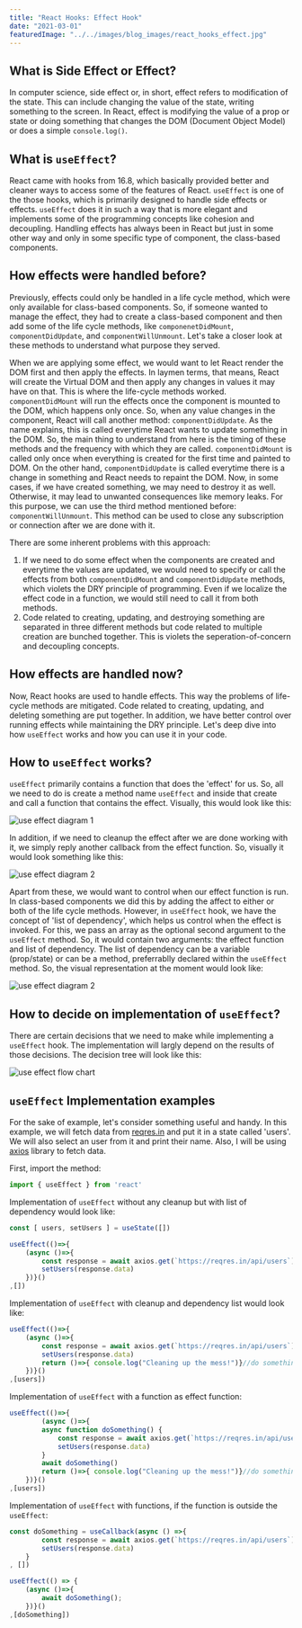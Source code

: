```yaml
---
title: "React Hooks: Effect Hook"
date: "2021-03-01"
featuredImage: "../../images/blog_images/react_hooks_effect.jpg"
---
```


## What is Side Effect or Effect?
In computer science, side effect or, in short, effect refers to modification of the state. This can include changing the value of the state, writing something to the screen. In React, effect is modifying the value of a prop or state or doing something that changes the DOM (Document Object Model) or does a simple `console.log()`.

## What is `useEffect`?
React came with hooks from 16.8, which basically provided better and cleaner ways to access some of the features of React. `useEffect` is one of the those hooks, which is primarily designed to handle side effects or effects. `useEffect` does it in such a way that is more elegant and implements some of the programming concepts like cohesion and decoupling. Handling effects has always been in React but just in some other way and only in some specific type of component, the class-based components.

## How effects were handled before?
Previously, effects could only be handled in a life cycle method, which were only available for class-based components. So, if someone wanted to manage the effect, they had to create a class-based component and then add some of the life cycle methods, like `componenetDidMount`, `componentDidUpdate`, and `componentWillUnmount`. Let's take a closer look at these methods to understand what purpose they served.

When we are applying some effect, we would want to let React render the DOM first and then apply the effects. In laymen terms, that means, React will create the Virtual DOM and then apply any changes in values it may have on that. This is where the life-cycle methods worked. `componentDidMount` will run the effects once the component is mounted to the DOM, which happens only once. So, when any value changes in the component, React will call another method: `componentDidUpdate`. As the name explains, this is called everytime React wants to update something in the DOM. So, the main thing to understand from here is the timing of these methods and the frequency with which they are called. `componentDidMount` is called only once when everything is created for the first time and painted to DOM. On the other hand, `componentDidUpdate` is called everytime there is a change in something and React needs to repaint the DOM. Now, in some cases, if we have created something, we may need to destroy it as well. Otherwise, it may lead to unwanted consequences like memory leaks. For this purpose, we can use the third method mentioned before: `componentWillUnmount`. This method can be used to close any subscription or connection after we are done with it.

There are some inherent problems with this approach:

1. If we need to do some effect when the components are created and everytime the values are updated, we would need to specify or call the effects from both `componentDidMount` and `componentDidUpdate` methods, which violets the DRY principle of programming. Even if we localize the effect code in a function, we would still need to call it from both methods.
2. Code related to creating, updating, and destroying something are separated in three different methods but code related to multiple creation are bunched together. This is violets the seperation-of-concern and decoupling concepts.

## How effects are handled now?
Now, React hooks are used to handle effects. This way the problems of life-cycle methods are mitigated. Code related to creating, updating, and deleting something are put together. In addition, we have better control over running effects while maintaining the DRY principle. Let's deep dive into how `useEffect` works and how you can use it in your code.

## How to `useEffect` works?
`useEffect` primarily contains a function that does the 'effect' for us. So, all we need to do is create a method name `useEffect` and inside that create and call a function that contains the effect. Visually, this would look like this:

![use effect diagram 1](https://svgshare.com/i/U_i.svg)

In addition, if we need to cleanup the effect after we are done working with it, we simply reply another callback from the effect function. So, visually it would look something like this:

![use effect diagram 2](https://svgshare.com/i/UcL.svg)

Apart from these, we would want to control when our effect function is run. In class-based components we did this by adding the affect to either or both of the life cycle methods. However, in `useEffect` hook, we have the concept of 'list of dependency', which helps us control when the effect is invoked. For this, we pass an array as the optional second argument to the `useEffect` method. So, it would contain two arguments: the effect function and list of dependency. The list of dependency can be a variable (prop/state) or can be a method, preferrablly declared within the `useEffect` method. So, the visual representation at the moment would look like:

![use effect diagram 2](https://svgshare.com/i/Uc1.svg)

## How to decide on implementation of `useEffect`?
There are certain decisions that we need to make while implementing a `useEffect` hook. The implementation will largly depend on the results of those decisions. The decision tree will look like this:

![use effect flow chart](https://svgshare.com/i/UbR.svg)

## `useEffect` Implementation examples
For the sake of example, let's consider something useful and handy. In this example, we will fetch data from [reqres.in][1] and put it in a state called 'users'. We will also select an user from it and print their name. Also, I will be using [axios][2] library to fetch data.

First, import the method:
```js
import { useEffect } from 'react'
```

Implementation of `useEffect` without any cleanup but with list of dependency would look like:

```js
const [ users, setUsers ] = useState([])

useEffect(()=>{
	(async ()=>{
		const response = await axios.get(`https://reqres.in/api/users`)
		setUsers(response.data)
	})}()
,[])
```

Implementation of `useEffect` with cleanup and dependency list would look like:
```js
useEffect(()=>{
	(async ()=>{
		const response = await axios.get(`https://reqres.in/api/users`)
		setUsers(response.data)
		return ()=>{ console.log("Cleaning up the mess!")}//do something else
	})}()
,[users])
```

Implementation of `useEffect` with a function as effect function:
```js
useEffect(()=>{
		(async ()=>{
		async function doSomething() {
			const response = await axios.get(`https://reqres.in/api/users`)
			setUsers(response.data)
		}
		await doSomething()
		return ()=>{ console.log("Cleaning up the mess!")}//do something else
	})}()
,[users])
```

Implementation of `useEffect` with functions, if the function is outside the `useEffect`:
```js
const doSomething = useCallback(async () =>{
		const response = await axios.get(`https://reqres.in/api/users`)
		setUsers(response.data)
	}
, [])

useEffect(() => {
	(async ()=>{
		await doSomething();
	})}()
,[doSomething])

```

[1]: https://reqres.in/
[2]: https://www.npmjs.com/package/axios